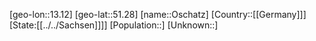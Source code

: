 ﻿---
location: [51.28,13.12]
type: City
tags:
- geo/City


SpocWebEntityId: 33153
isDeleted: false
confidential: public

---
[geo-lon::13.12]
[geo-lat::51.28]
[name::Oschatz]
[Country::[[Germany]]]
[State:[[../../Sachsen]]]]
[Population::]
[Unknown::]

